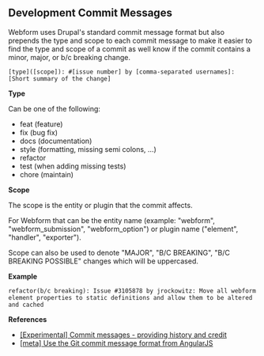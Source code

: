Development Commit Messages
---------------------------

Webform uses Drupal's standard commit message format but also prepends the
type and scope to each commit message to make it easier to find the type and
scope  of a commit as well know if the commit contains a minor, major,
or b/c breaking change.

```
[type]([scope]): #[issue number] by [comma-separated usernames]: [Short summary of the change]
```

**Type**

Can be one of the following:

- feat (feature)
- fix (bug fix)
- docs (documentation)
- style (formatting, missing semi colons, …)
- refactor
- test (when adding missing tests)
- chore (maintain)


**Scope**

The scope is the entity or plugin that the commit affects.

For Webform that can be the entity name
(example: "webform", "webform_submission", "webform_option")
or plugin name ("element", "handler", "exporter").

Scope can also be used to denote "MAJOR", "B/C BREAKING",
"B/C BREAKING POSSIBLE" changes which will be uppercased.


**Example**

```
refactor(b/c breaking): Issue #3105878 by jrockowitz: Move all webform element properties to static definitions and allow them to be altered and cached
```


**References**

- [[Experimental] Commit messages - providing history and credit](https://www.drupal.org/node/2825448)
- [[meta] Use the Git commit message format from AngularJS](https://www.drupal.org/project/drupal/issues/2802947)
